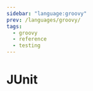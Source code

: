 ```yaml
---
sidebar: "language:groovy"
prev: /languages/groovy/
tags:
  - groovy
  - reference
  - testing
---
```


# JUnit

<!--
TODO: Finish this reference
TODO: Add tutorial and link to it
TODO: Add any recipes and link to them
-->
